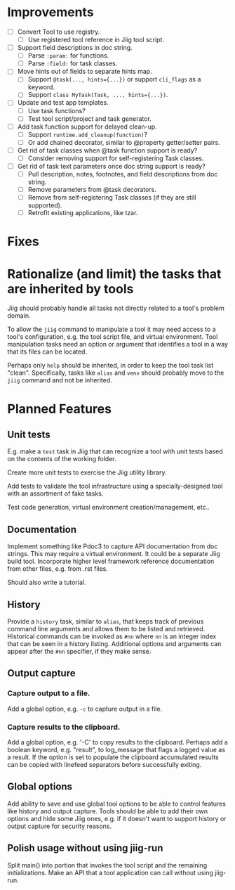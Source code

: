 # Improvements

* [ ] Convert Tool to use registry.
    * [ ] Use registered tool reference in Jiig tool script.

* [ ] Support field descriptions in doc string.
    * [ ] Parse `:param:` for functions.
    * [ ] Parse `:field:` for task classes.

* [ ] Move hints out of fields to separate hints map.
    * [ ] Support `@task(..., hints={...})` or support `cli_flags` as a keyword.
    * [ ] Support `class MyTask(Task, ..., hints={...})`.

* [ ] Update and test app templates.
    * [ ] Use task functions?
    * [ ] Test tool script/project and task generator.

* [ ] Add task function support for delayed clean-up.
    * [ ] Support `runtime.add_cleanup(function)`? 
    * [ ] Or add chained decorator, similar to @property getter/setter pairs.

* [ ] Get rid of task classes when @task function support is ready?
    * [ ] Consider removing support for self-registering Task classes. 

* [ ] Get rid of task text parameters once doc string support is ready?
    * [ ] Pull description, notes, footnotes, and field descriptions from doc string. 
    * [ ] Remove parameters from @task decorators. 
    * [ ] Remove from self-registering Task classes (if they are still supported).
    * [ ] Retrofit existing applications, like tzar.

# Fixes

# Rationalize (and limit) the tasks that are inherited by tools

Jiig should probably handle all tasks not directly related to a tool's problem
domain.

To allow the `jiig` command to manipulate a tool it may need access to a tool's
configuration, e.g. the tool script file, and virtual environment. Tool
manipulation tasks need an option or argument that identifies a tool in a way
that its files can be located.

Perhaps only `help` should be inherited, in order to keep the tool task list
"clean". Specifically, tasks like `alias` and `venv` should probably move to the
`jiig` command and not be inherited.

# Planned Features

## Unit tests

E.g. make a `test` task in Jiig that can recognize a tool with unit tests based
on the contents of the working folder.

Create more unit tests to exercise the Jiig utility library.

Add tests to validate the tool infrastructure using a specially-designed tool
with an assortment of fake tasks.

Test code generation, virtual environment creation/management, etc..


## Documentation

Implement something like Pdoc3 to capture API documentation from doc strings.
This may require a virtual environment. It could be a separate Jiig build tool.
Incorporate higher level framework reference documentation from other files,
e.g. from .rst files.

Should also write a tutorial.

## History

Provide a `history` task, similar to `alias`, that keeps track of previous
command line arguments and allows them to be listed and retrieved. Historical
commands can be invoked as `#nn` where `nn` is an integer index that can be seen
in a history listing. Additional options and arguments can appear after the
`#nn` specifier, if they make sense.

## Output capture

### Capture output to a file.

Add a global option, e.g. `-c` to capture output in a file.

### Capture results to the clipboard.

Add a global option, e.g. '-C' to copy results to the clipboard. Perhaps add a
boolean keyword, e.g. "result", to log_message that flags a logged value as a
result. If the option is set to populate the clipboard accumulated results can
be copied with linefeed separators before successfully exiting.

## Global options

Add ability to save and use global tool options to be able to control features
like history and output capture. Tools should be able to add their own options
and hide some Jiig ones, e.g. if it doesn't want to support history or output
capture for security reasons.

## Polish usage without using jiig-run

Split main() into portion that invokes the tool script and the remaining
initializations. Make an API that a tool application can call without using
jiig-run.
